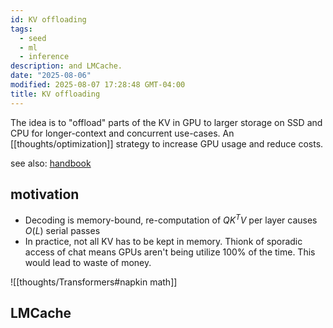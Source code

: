 ```yaml
---
id: KV offloading
tags:
  - seed
  - ml
  - inference
description: and LMCache.
date: "2025-08-06"
modified: 2025-08-07 17:28:48 GMT-04:00
title: KV offloading
---
```


The idea is to "offload" parts of the KV in GPU to larger storage on SSD and CPU for longer-context and concurrent use-cases.
An [[thoughts/optimization]] strategy to increase GPU usage and reduce costs.

see also: [handbook](https://bentoml.com/llm/inference-optimization/kv-cache-offloading)

## motivation

- Decoding is memory-bound, re-computation of $QK^{T}V$ per layer causes $O(L)$ serial passes
- In practice, not all KV has to be kept in memory. Thionk of sporadic access of chat means GPUs
  aren't being utilize 100% of the time. This would lead to waste of money.

![[thoughts/Transformers#napkin math]]

## LMCache
